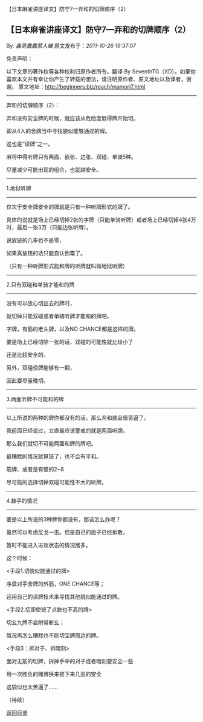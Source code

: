 【日本麻雀讲座译文】防守7—弃和的切牌顺序（2）
## 【日本麻雀讲座译文】防守7—弃和的切牌顺序（2）

By: *鑫哥蠢蠢惹人嫌* 原文发布于：*2011-10-26 19:37:07*

免责声明：

以下文章的著作权等各种权利归原作者所有，翻译 By
SeventhTG（XD）。如果你喜欢本文并有幸让你产生了转载的想法，请注明原作者、原文地址以及译者，谢谢。
原文地址：http://beginners.biz/reach/mamori7.html

------------------------------------------------------------------------------------

弃和的切牌顺序（2）：

弃和没有安全牌的时候，就应该从危险度低得牌开始切。

即从4人的舍牌当中寻找貌似能够通过的牌。

这也是“读牌”之一。

麻将中得听牌只有两面、嵌张、边张、双碰、单骑5种。

尽量减少可能出现的组合，也就越安全。

------------------------------------------------------------------------------------
1.地狱听牌

------------------------------------------------------------------------------------
仅次于安全牌安全的牌就是只有一种听牌形式的牌了。

具体的说就是场上已经切掉2张的字牌（只能单骑听牌）或者场上已经切掉4张4万时，最后一张3万（只能边张听牌）。

说放铳的几率也不是零，

如果真放铳的话只能自认倒霉了。

（只有一种听牌形式能和牌的听牌就叫做地狱听牌）

------------------------------------------------------------------------------------
2.只有双碰和单骑才能和的牌

------------------------------------------------------------------------------------
没有可以放心切出去的牌时，

就切掉只能双碰或者单骑听牌才能和的牌吧。

字牌，有筋的老头牌，以及NO CHANCE都是这样的牌。

要是场上已经切除一张的话，双碰的可能性就比较小了

还是比较安全的。

另外，双碰役牌能够有一翻，

因此要尽量晚切。

------------------------------------------------------------------------------------
3.两面听牌不可能和的牌

------------------------------------------------------------------------------------

以上所说的两种的牌你都没有的话，那么弃和就会很苦逼了。

我前面已经说过，立直最应该警戒的就是两面听牌。

那么我们就切不可能两面和牌的牌吧。

最糟糕的情况就算铳了，也不会有平和。

筋牌、或者是有壁的2~8

尽可能的选择切掉双碰可能性不大的听牌。

------------------------------------------------------------------------------------
4.棘手的情况

------------------------------------------------------------------------------------

要是以上所说的3种牌你都没有，那该怎么办呢？

虽然可以考虑反戈一击。但是自己的面子已经拆散，

暂时不能进入进攻状态的情况居多。

这个时候：

<手段1.切貌似能通过的牌>

序盘对手舍牌的外筋，ONE CHANCE等；

运用自己的读牌技术来寻找其他貌似能通过的牌。

<手段2.切即使铳了点数也不高的牌>

切幺九牌不会附带断幺；

情况再怎么糟糕也不能切宝牌周边的牌。

<手段3：拆对子、拆暗刻>

面对无筋的切牌，拆掉手中的对子或者暗刻要安全一些

用一次胜负的赌博换来接下来几巡的安全

这貌似也太苦逼了……

（待续）

[返回目录](index.html)

